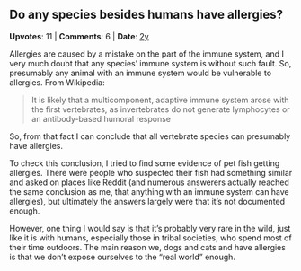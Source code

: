 ## Do any species besides humans have allergies?
    
**Upvotes**: 11 | **Comments**: 6 | **Date**: [2y](https://www.quora.com/Do-any-species-besides-humans-have-allergies/answer/Gary-Meaney)

Allergies are caused by a mistake on the part of the immune system, and I very much doubt that any species’ immune system is without such fault. So, presumably any animal with an immune system would be vulnerable to allergies. From Wikipedia:

> It is likely that a multicomponent, adaptive immune system arose with the first vertebrates, as invertebrates do not generate lymphocytes or an antibody-based humoral response

So, from that fact I can conclude that all vertebrate species can presumably have allergies.

To check this conclusion, I tried to find some evidence of pet fish getting allergies. There were people who suspected their fish had something similar and asked on places like Reddit (and numerous answerers actually reached the same conclusion as me, that anything with an immune system can have allergies), but ultimately the answers largely were that it’s not documented enough.

However, one thing I would say is that it’s probably very rare in the wild, just like it is with humans, especially those in tribal societies, who spend most of their time outdoors. The main reason we, dogs and cats and have allergies is that we don’t expose ourselves to the “real world” enough.

